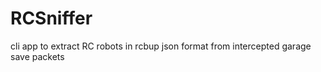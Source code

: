 # RCSniffer

cli app to extract RC robots in rcbup json format from intercepted garage save packets
